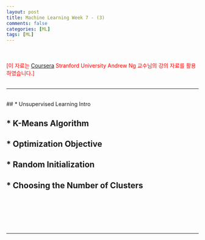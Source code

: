 ```yaml
---
layout: post
title: Machine Learning Week 7 - (3)
comments: false
categories: [ML]
tags: [ML]
---
```


<br><br>
<span style="color:red">[이 자료는 [Coursera](https://www.coursera.org/) Stranford University Andrew Ng 교수님의 강의 자료를 활용하였습니다.]</span>
<br><br>


<hr><br>
## * Unsupervised Learning Intro
<div align="center">
</div>

## * K-Means Algorithm
## * Optimization Objective
## * Random Initialization
## * Choosing the Number of Clusters
<br>

<br>

<br><br>
<hr>
<br>

<br><br><br><br>
